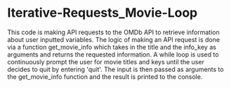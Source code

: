 # Iterative-Requests_Movie-Loop

This code is making API requests to the OMDb API to retrieve information about user inputted variables.
The logic of making an API request is done via a function get_movie_info which takes in the title and the info_key as arguments and returns the requested information. 
A while loop is used to continuously prompt the user for movie titles and keys until the user decides to quit by entering 'quit'. 
The input is then passed as arguments to the get_movie_info function and the result is printed to the console.
